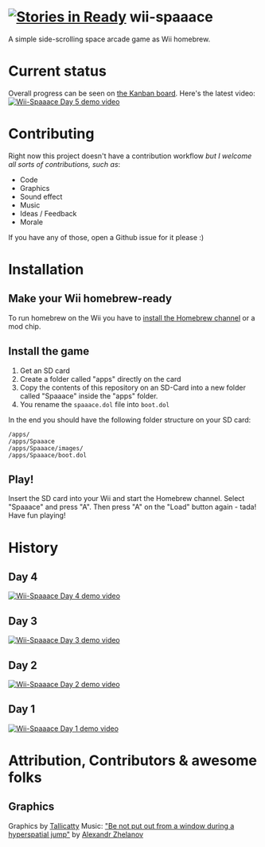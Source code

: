 [![Stories in Ready](https://badge.waffle.io/avgp/wii-spaaace.png?label=ready&title=Ready)](https://waffle.io/avgp/wii-spaaace)
wii-spaaace
===========

A simple side-scrolling space arcade game as Wii homebrew.

# Current status
Overall progress can be seen on [the Kanban board](https://waffle.io/avgp/wii-spaaace).
Here's the latest video:  
[![Wii-Spaaace Day 5 demo video](https://img.youtube.com/vi/SoZ6xFoAWEQ/0.jpg)](https://www.youtube.com/v/SoZ6xFoAWEQ)

# Contributing
Right now this project doesn't have a contribution workflow *but I welcome all sorts of contributions, such as*:

- Code
- Graphics
- Sound effect
- Music
- Ideas / Feedback
- Morale

If you have any of those, open a Github issue for it please :)

# Installation

## Make your Wii homebrew-ready
To run homebrew on the Wii you have to [install the Homebrew channel](http://www.wiibrew.org/wiki/Homebrew_Channel#Installation) or a mod chip.

## Install the game
1. Get an SD card
2. Create a folder called "apps" directly on the card
3. Copy the contents of this repository on an SD-Card into a new folder called "Spaaace" inside the "apps" folder.
4. You rename the ``spaaace.dol`` file into ``boot.dol``

In the end you should have the following folder structure on your SD card:

```
/apps/
/apps/Spaaace
/apps/Spaaace/images/
/apps/Spaaace/boot.dol
```
## Play!
Insert the SD card into your Wii and start the Homebrew channel.
Select "Spaaace" and press "A". Then press "A" on the "Load" button again - tada!
Have fun playing!


# History
## Day 4
[![Wii-Spaaace Day 4 demo video](https://img.youtube.com/vi/GbNrHlBSbyA/0.jpg)](https://www.youtube.com/v/GbNrHlBSbyA)
## Day 3
[![Wii-Spaaace Day 3 demo video](https://img.youtube.com/vi/PFFc6h1iqBs/0.jpg)](https://www.youtube.com/v/PFFc6h1iqBs)
## Day 2
[![Wii-Spaaace Day 2 demo video](https://img.youtube.com/vi/PlVWPcLCzUk/0.jpg)](https://www.youtube.com/v/PlVWPcLCzUk)
## Day 1
[![Wii-Spaaace Day 1 demo video](https://img.youtube.com/vi/ihEtvlsXUTw/0.jpg)](https://www.youtube.com/v/ihEtvlsXUTw)

# Attribution, Contributors & awesome folks

## Graphics
Graphics by [Tallicatty](http://tallicatty.tumblr.com/)
Music: ["Be not put out from a window during a hyperspatial jump"](http://opengameart.org/content/be-not-put-out-from-a-window-during-a-hyperspatial-jump#comment-28449) by [Alexandr Zhelanov](https://soundcloud.com/alexandr-zhelanov)
